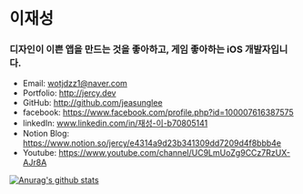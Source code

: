 # 이재성

### 디자인이 이쁜 앱을 만드는 것을 좋아하고, 게임 좋아하는 iOS 개발자입니다.

- Email: wotjdzz1@naver.com
- Portfolio: http://jercy.dev
- GitHub: http://github.com/jeasunglee
- facebook: https://www.facebook.com/profile.php?id=100007616387575
- linkedIn: www.linkedin.com/in/재성-이-b70805141
- Notion Blog: https://www.notion.so/jercy/e4314a9d23b341309dd7209d4f8bbb4e
- Youtube: https://www.youtube.com/channel/UC9LmUoZg9CCz7RzUX-AJr8A

[![Anurag's github stats](https://github-readme-stats.vercel.app/api?username=JeasungLee)](https://github.com/anuraghazra/github-readme-stats)
